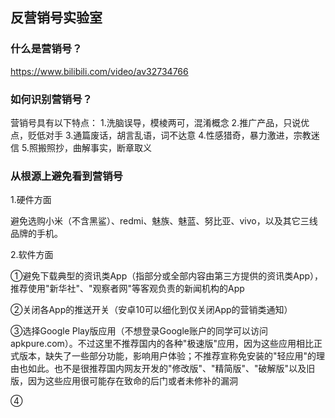 ## 反营销号实验室

### 什么是营销号？
https://www.bilibili.com/video/av32734766

### 如何识别营销号？
营销号具有以下特点：
1.洗脑误导，模棱两可，混淆概念
2.推广产品，只说优点，贬低对手
3.通篇废话，胡言乱语，词不达意
4.性感猎奇，暴力激进，宗教迷信
5.照搬照抄，曲解事实，断章取义

### 从根源上避免看到营销号
1.硬件方面

避免选购小米（不含黑鲨）、redmi、魅族、魅蓝、努比亚、vivo，以及其它三线品牌的手机。


2.软件方面

①避免下载典型的资讯类App（指部分或全部内容由第三方提供的资讯类App），推荐使用"新华社"、"观察者网"等客观负责的新闻机构的App

②关闭各App的推送开关（安卓10可以细化到仅关闭App的营销类通知）

③选择Google Play版应用（不想登录Google账户的同学可以访问apkpure.com）。不过这里不推荐国内的各种"极速版"应用，因为这些应用相比正式版本，缺失了一些部分功能，影响用户体验；不推荐宣称免安装的"轻应用"的理由也如此。也不是很推荐国内网友开发的"修改版"、"精简版"、"破解版"以及旧版，因为这些应用很可能存在致命的后门或者未修补的漏洞

④
